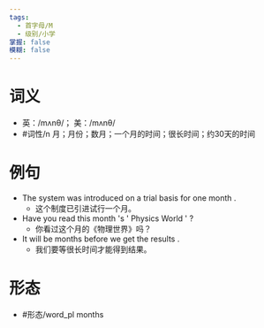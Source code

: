 ```yaml
---
tags:
  - 首字母/M
  - 级别/小学
掌握: false
模糊: false
---
```

# 词义
- 英：/mʌnθ/； 美：/mʌnθ/
- #词性/n  月；月份；数月；一个月的时间；很长时间；约30天的时间
# 例句
- The system was introduced on a trial basis for one month .
	- 这个制度已引进试行一个月。
- Have you read this month 's ' Physics World ' ?
	- 你看过这个月的《物理世界》吗？
- It will be months before we get the results .
	- 我们要等很长时间才能得到结果。
# 形态
- #形态/word_pl months
